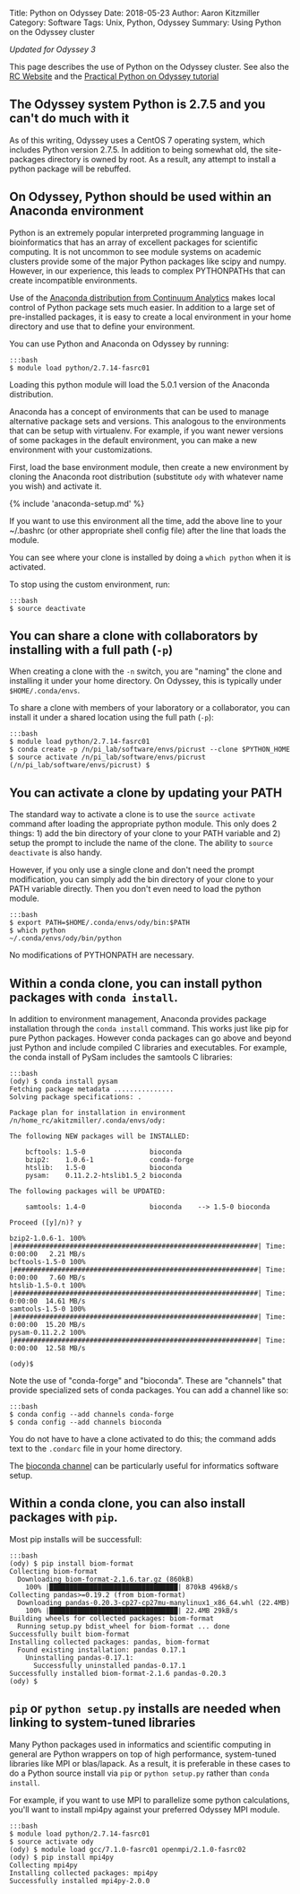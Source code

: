 Title: Python on Odyssey
Date: 2018-05-23
Author: Aaron Kitzmiller
Category: Software
Tags: Unix, Python, Odyssey
Summary: Using Python on the Odyssey cluster

*Updated for Odyssey 3*

This page describes the use of Python on the Odyssey cluster.  See also the [RC Website](https://www.rc.fas.harvard.edu/resources/documentation/software-on-odyssey/python/) and the [Practical Python on Odyssey tutorial]({filename}/practical-python-on-odyssey.md)

## The Odyssey system Python is 2.7.5 and you can't do much with it
As of this writing, Odyssey uses a CentOS 7 operating system, which includes Python version 2.7.5.  In addition to being somewhat old, the site-packages directory is owned by root.  As a result, any attempt to install a python package will be rebuffed.


## On Odyssey, Python should be used within an Anaconda environment
Python is an extremely popular interpreted programming language in bioinformatics that has an array of excellent packages for scientific computing. It is not uncommon to see module systems on academic clusters provide some of the major Python packages like scipy and numpy. However, in our experience, this leads to complex PYTHONPATHs that can create incompatible environments.

Use of the [Anaconda distribution from Continuum Analytics](https://docs.continuum.io/anaconda/) makes local control of Python package sets much easier. In addition to a large set of pre-installed packages, it is easy to create a local environment in your home directory and use that to define your environment.

You can use Python and Anaconda on Odyssey by running:

    :::bash
    $ module load python/2.7.14-fasrc01

Loading this python module will load the 5.0.1 version of the Anaconda distribution.

Anaconda has a concept of environments that can be used to manage alternative package sets and versions. This analogous to the environments that can be setup with virtualenv. For example, if you want newer versions of some packages in the default environment, you can make a new environment with your customizations.

First, load the base environment module, then create a new environment by cloning the Anaconda root distribution (substitute `ody` with whatever name you wish) and activate it.

{% include 'anaconda-setup.md' %}

If you want to use this environment all the time, add the above line to your ~/.bashrc (or other appropriate shell config file) after the line that loads the module.

You can see where your clone is installed by doing a `which python` when it is activated.


To stop using the custom environment, run:

    :::bash
    $ source deactivate

## You can share a clone with collaborators by installing with a full path (`-p`)
When creating a clone with the `-n` switch, you are "naming" the clone and installing it under your home directory. On Odyssey, this is typically under `$HOME/.conda/envs`.

To share a clone with members of your laboratory or a collaborator, you can install it under a shared location using the full path (`-p`):

    :::bash
    $ module load python/2.7.14-fasrc01
    $ conda create -p /n/pi_lab/software/envs/picrust --clone $PYTHON_HOME
    $ source activate /n/pi_lab/software/envs/picrust
    (/n/pi_lab/software/envs/picrust) $

## You can activate a clone by updating your PATH
The standard way to activate a clone is to use the `source activate` command after loading the appropriate python module.  This only does 2 things: 1) add the bin directory of your clone to your PATH variable and 2) setup the prompt to include the name of the clone.  The ability to `source deactivate` is also handy.

However, if you only use a single clone and don't need the prompt modification, you can simply add the bin directory of your clone to your PATH variable directly.  Then you don't even need to load the python module.

    :::bash
    $ export PATH=$HOME/.conda/envs/ody/bin:$PATH
    $ which python
    ~/.conda/envs/ody/bin/python

No modifications of PYTHONPATH are necessary.

## Within a conda clone, you can install python packages with `conda install`.
In addition to environment management, Anaconda provides package installation through the `conda install` command.  This works just like pip for pure Python packages.  However conda packages can go above and beyond just Python and include compiled C libraries and executables.  For example, the conda install of PySam includes the samtools C libraries:

    :::bash
    (ody) $ conda install pysam
    Fetching package metadata ...............
    Solving package specifications: .

    Package plan for installation in environment /n/home_rc/akitzmiller/.conda/envs/ody:

    The following NEW packages will be INSTALLED:

        bcftools: 1.5-0                bioconda
        bzip2:    1.0.6-1              conda-forge
        htslib:   1.5-0                bioconda
        pysam:    0.11.2.2-htslib1.5_2 bioconda

    The following packages will be UPDATED:

        samtools: 1.4-0                bioconda    --> 1.5-0 bioconda

    Proceed ([y]/n)? y

    bzip2-1.0.6-1. 100% |#############################################################| Time: 0:00:00   2.21 MB/s
    bcftools-1.5-0 100% |#############################################################| Time: 0:00:00   7.60 MB/s
    htslib-1.5-0.t 100% |#############################################################| Time: 0:00:00  14.61 MB/s
    samtools-1.5-0 100% |#############################################################| Time: 0:00:00  15.20 MB/s
    pysam-0.11.2.2 100% |#############################################################| Time: 0:00:00  12.58 MB/s

    (ody)$

Note the use of "conda-forge" and "bioconda".  These are "channels" that provide specialized sets of conda packages.  You can add a channel like so:

    :::bash
    $ conda config --add channels conda-forge
    $ conda config --add channels bioconda

You do not have to have a clone activated to do this; the command adds text to the `.condarc` file in your home directory.

The [bioconda channel](https://bioconda.github.io/) can be particularly useful for informatics software setup.

## Within a conda clone, you can also install packages with `pip`.
Most pip installs will be successfull:

    :::bash
    (ody) $ pip install biom-format
    Collecting biom-format
      Downloading biom-format-2.1.6.tar.gz (860kB)
        100% |████████████████████████████████| 870kB 496kB/s
    Collecting pandas>=0.19.2 (from biom-format)
      Downloading pandas-0.20.3-cp27-cp27mu-manylinux1_x86_64.whl (22.4MB)
        100% |████████████████████████████████| 22.4MB 29kB/s
    Building wheels for collected packages: biom-format
      Running setup.py bdist_wheel for biom-format ... done
    Successfully built biom-format
    Installing collected packages: pandas, biom-format
      Found existing installation: pandas 0.17.1
        Uninstalling pandas-0.17.1:
          Successfully uninstalled pandas-0.17.1
    Successfully installed biom-format-2.1.6 pandas-0.20.3
    (ody) $

## `pip` or `python setup.py` installs are needed when linking to system-tuned libraries
Many Python packages used in informatics and scientific computing in general are Python wrappers on top of high performance, system-tuned libraries like MPI or blas/lapack.  As a result, it is preferable in these cases to do a Python source install via `pip` or `python setup.py` rather than `conda install`.

For example, if you want to use MPI to parallelize some python calculations, you'll want to install mpi4py against your preferred Odyssey MPI module.

    :::bash
    $ module load python/2.7.14-fasrc01
    $ source activate ody
    (ody) $ module load gcc/7.1.0-fasrc01 openmpi/2.1.0-fasrc02
    (ody) $ pip install mpi4py
    Collecting mpi4py
    Installing collected packages: mpi4py
    Successfully installed mpi4py-2.0.0
